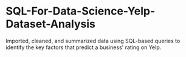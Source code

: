 # SQL-For-Data-Science-Yelp-Dataset-Analysis

Imported, cleaned, and summarized data using SQL-based queries to identify the key factors that predict a business' rating on Yelp.
